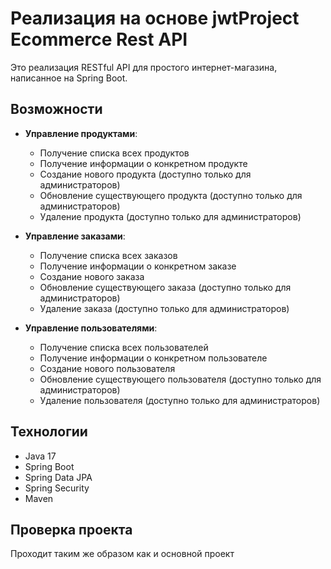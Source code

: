 # Реализация на основе jwtProject Ecommerce Rest API

Это реализация RESTful API для простого интернет-магазина, написанное на Spring Boot.

## Возможности

- **Управление продуктами**:
   - Получение списка всех продуктов
   - Получение информации о конкретном продукте
   - Создание нового продукта (доступно только для администраторов)
   - Обновление существующего продукта (доступно только для администраторов)
   - Удаление продукта (доступно только для администраторов)

- **Управление заказами**:
   - Получение списка всех заказов
   - Получение информации о конкретном заказе
   - Создание нового заказа
   - Обновление существующего заказа (доступно только для администраторов)
   - Удаление заказа (доступно только для администраторов)

- **Управление пользователями**:
   - Получение списка всех пользователей
   - Получение информации о конкретном пользователе
   - Создание нового пользователя
   - Обновление существующего пользователя (доступно только для администраторов)
   - Удаление пользователя (доступно только для администраторов)

## Технологии

- Java 17
- Spring Boot
- Spring Data JPA
- Spring Security
- Maven

## Проверка проекта

Проходит таким же образом как и основной проект
